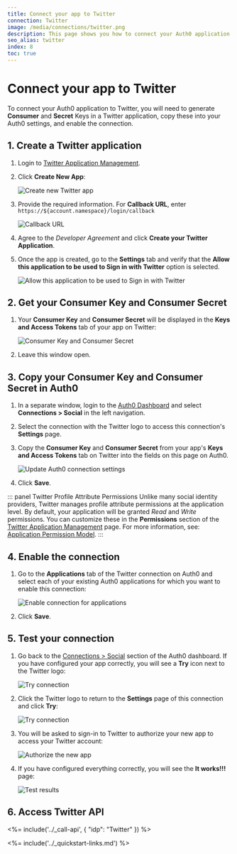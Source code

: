 ```yaml
---
title: Connect your app to Twitter
connection: Twitter
image: /media/connections/twitter.png
description: This page shows you how to connect your Auth0 application to Twitter. You will need to generate keys, copy these into your Auth0 settings, and enable the connection.
seo_alias: twitter
index: 8
toc: true
---
```

# Connect your app to Twitter

To connect your Auth0 application to Twitter, you will need to generate **Consumer** and **Secret** Keys in a Twitter application, copy these into your Auth0 settings, and enable the connection.

## 1. Create a Twitter application

1. Login to [Twitter Application Management](https://apps.twitter.com/).

2. Click **Create New App**:

    ![Create new Twitter app](/media/articles/connections/social/twitter/twitter-api-1.png)

3. Provide the required information. For **Callback URL**, enter `https://${account.namespace}/login/callback`

    ![Callback URL](/media/articles/connections/social/twitter/twitter-api-2.png)

4. Agree to the *Developer Agreement* and click **Create your Twitter Application**.

5. Once the app is created, go to the **Settings** tab and verify that the **Allow this application to be used to Sign in with Twitter** option is selected.

    ![Allow this application to be used to Sign in with Twitter](/media/articles/connections/social/twitter/twitter-api-3.png)

## 2. Get your Consumer Key and Consumer Secret

1. Your **Consumer Key** and **Consumer Secret** will be displayed in the **Keys and Access Tokens** tab of your app on Twitter:

    ![Consumer Key and Consumer Secret](/media/articles/connections/social/twitter/twitter-api-4.png)

2. Leave this window open.

## 3. Copy your Consumer Key and Consumer Secret in Auth0

1. In a separate window, login to the [Auth0 Dashboard](${manage_url}) and select **Connections > Social** in the left navigation.

2. Select the connection with the Twitter logo to access this connection's **Settings** page.

3. Copy the **Consumer Key** and **Consumer Secret** from your app's **Keys and Access Tokens** tab on Twitter into the fields on this page on Auth0.

    ![Update Auth0 connection settings](/media/articles/connections/social/twitter/twitter-api-5.png)

4. Click **Save**.

::: panel Twitter Profile Attribute Permissions
Unlike many social identity providers, Twitter manages profile attribute permissions at the application level. By default, your application will be granted *Read* and *Write* permissions. You can customize these in the **Permissions** section of the [Twitter Application Management](https://apps.twitter.com) page. For more information, see: [Application Permission Model](https://dev.twitter.com/oauth/overview/application-permission-model).
:::

## 4. Enable the connection

1. Go to the **Applications** tab of the Twitter connection on Auth0 and select each of your existing Auth0 applications for which you want to enable this connection:

    ![Enable connection for applications](/media/articles/connections/social/twitter/twitter-api-6.png)

2. Click **Save**.

## 5. Test your connection

1. Go back to the [Connections > Social](${manage_url}/#/connections/social) section of the Auth0 dashboard. If you have configured your app correctly, you will see a **Try** icon next to the Twitter logo:

    ![Try connection](/media/articles/connections/social/twitter/twitter-api-7.png)

2. Click the Twitter logo to return to the **Settings** page of this connection and click **Try**:

    ![Try connection](/media/articles/connections/social/twitter/twitter-api-8.png)

3. You will be asked to sign-in to Twitter to authorize your new app to access your Twitter account:

    ![Authorize the new app](/media/articles/connections/social/twitter/twitter-api-9.png)

4. If you have configured everything correctly, you will see the **It works!!!** page:

    ![Test results](/media/articles/connections/social/twitter/twitter-api-10.png)

## 6. Access Twitter API
  
<%= include('../_call-api', {
  "idp": "Twitter"
}) %>

<%= include('../_quickstart-links.md') %>
